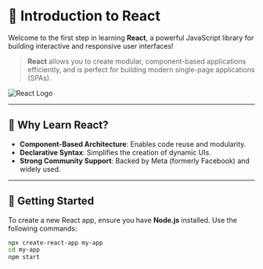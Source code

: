 # 📘 Introduction to React

Welcome to the first step in learning **React**, a powerful JavaScript library for building interactive and responsive user interfaces! 

> **React** allows you to create modular, component-based applications efficiently, and is perfect for building modern single-page applications (SPAs).

![React Logo](https://upload.wikimedia.org/wikipedia/commons/a/a7/React-icon.svg)

---

## 🌟 Why Learn React?

- **Component-Based Architecture**: Enables code reuse and modularity.
- **Declarative Syntax**: Simplifies the creation of dynamic UIs.
- **Strong Community Support**: Backed by Meta (formerly Facebook) and widely used.

---

## 🚀 Getting Started

To create a new React app, ensure you have **Node.js** installed. Use the following commands:

```bash
npx create-react-app my-app
cd my-app
npm start
